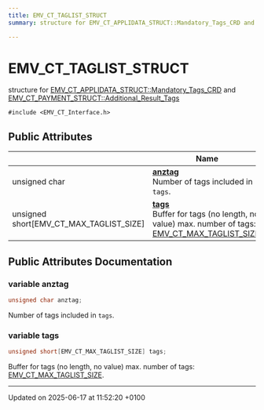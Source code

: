 ```yaml
---
title: EMV_CT_TAGLIST_STRUCT
summary: structure for EMV_CT_APPLIDATA_STRUCT::Mandatory_Tags_CRD and EMV_CT_PAYMENT_STRUCT::Additional_Result_Tags

---
```


# EMV_CT_TAGLIST_STRUCT



structure for [EMV_CT_APPLIDATA_STRUCT::Mandatory_Tags_CRD](struct_e_m_v___c_t___a_p_p_l_i_d_a_t_a___s_t_r_u_c_t.md#variable-mandatory-tags-crd) and [EMV_CT_PAYMENT_STRUCT::Additional_Result_Tags](struct_e_m_v___c_t___p_a_y_m_e_n_t___s_t_r_u_c_t.md#variable-additional-result-tags)


`#include <EMV_CT_Interface.h>`

## Public Attributes

|                | Name           |
| -------------- | -------------- |
| unsigned char | **[anztag](struct_e_m_v___c_t___t_a_g_l_i_s_t___s_t_r_u_c_t.md#variable-anztag)** <br>Number of tags included in `tags`.  |
| unsigned short[EMV_CT_MAX_TAGLIST_SIZE] | **[tags](struct_e_m_v___c_t___t_a_g_l_i_s_t___s_t_r_u_c_t.md#variable-tags)** <br>Buffer for tags (no length, no value)    max. number of tags: [EMV_CT_MAX_TAGLIST_SIZE]().  |

## Public Attributes Documentation

### variable anztag

```cpp
unsigned char anztag;
```

Number of tags included in `tags`. 

### variable tags

```cpp
unsigned short[EMV_CT_MAX_TAGLIST_SIZE] tags;
```

Buffer for tags (no length, no value)    max. number of tags: [EMV_CT_MAX_TAGLIST_SIZE](). 

-------------------------------

Updated on 2025-06-17 at 11:52:20 +0100